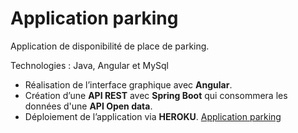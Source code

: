 # Application parking

Application de disponibilité de place de parking. 

Technologies : Java, Angular et MySql

- Réalisation de l’interface graphique avec **Angular**.
- Création d’une **API REST** avec **Spring Boot** qui consommera les données d'une **API Open data**.
- Déploiement de l’application via **HEROKU**. [Application parking](https://parkings--app.herokuapp.com/)



 
 
